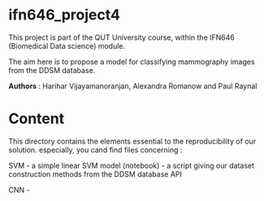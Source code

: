 # ifn646_project4

This project is part of the QUT University course, within the IFN646 (Biomedical Data science) module. 

The aim here is to propose a model for classifying mammography images from the DDSM database.

**Authors** : Harihar Vijayamanoranjan, Alexandra Romanow and Paul Raynal

# Content 

This directory contains the elements essential to the reproducibility of our solution. especially, you cand find files concerning : 

  SVM
    - a simple linear SVM model (notebook) 
    - a script giving our dataset construction methods from the DDSM database API

  CNN 
    - 
